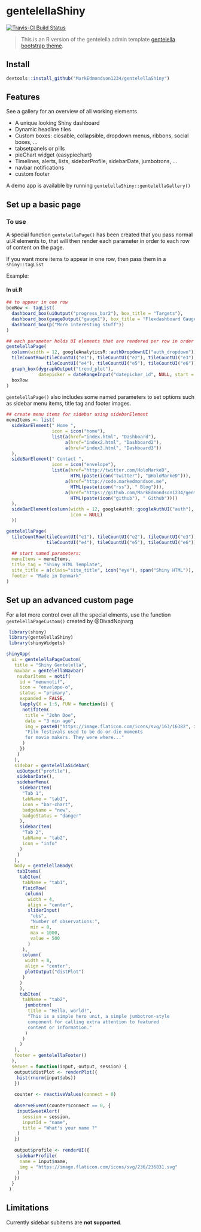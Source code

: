 # gentelellaShiny

[![Travis-CI Build Status](https://travis-ci.org/MarkEdmondson1234/gentelellaShiny.svg?branch=master)](https://travis-ci.org/MarkEdmondson1234/gentelellaShiny)

> This is an R version of the gentelella admin template
[gentelella bootstrap theme](https://github.com/puikinsh/gentelella).

## Install

```r
devtools::install_github("MarkEdmondson1234/gentelellaShiny")
```

## Features

See a gallery for an overview of all working elements

* A unique looking Shiny dashboard
* Dynamic headline tiles
* Custom boxes: closable, collapsible, dropdown menus, ribbons, social boxes, ...
* tabsetpanels or pills
* pieChart widget (easypiechart)
* Timelines, alerts, lists, sidebarProfile, sidebarDate, jumbotrons, ...
* navbar notifications
* custom footer

A demo app is available by running `gentelellaShiny::gentelellaGallery()`

## Set up a basic page

### To use

A special function `gentelellaPage()` has been created that you pass normal ui.R elements to, that will then render each parameter in order to each row of content on the page.

If you want more items to appear in one row, then pass them in a `shiny::tagList`

Example:

#### In ui.R

```r
## to appear in one row
boxRow <- tagList(
  dashboard_box(uiOutput("progress_bar2"), box_title = "Targets"),
  dashboard_box(gaugeOutput("gauge1"), box_title = "Flexdashboard Gauge", menuItems = NULL),
  dashboard_box(p("More interesting stuff"))
)

## each parameter holds UI elements that are rendered per row in order down the content page
gentelellaPage(
  column(width = 12, googleAnalyticsR::authDropdownUI("auth_dropdown")),
  tileCountRow(tileCountUI("e1"), tileCountUI("e2"), tileCountUI("e3"),
               tileCountUI("e4"), tileCountUI("e5"), tileCountUI("e6")),
  graph_box(dygraphOutput("trend_plot"),
            datepicker = dateRangeInput("datepicker_id", NULL, start = Sys.Date() - 300)),
  boxRow
)

```

`gentelellaPage()` also includes some named parameters to set options such as sidebar menu items, title tag and footer images.

```r
## create menu items for sidebar using sidebarElement
menuItems <- list(
  sideBarElement(" Home ",
                 icon = icon("home"),
                 list(a(href="index.html", "Dashboard"),
                      a(href="index2.html", "Dashboard2"),
                      a(href="index3.html", "Dashboard3"))                        
  ),
  sideBarElement(" Contact ",
                 icon = icon("envelope"),
                 list(a(href="http://twitter.com/HoloMarkeD", 
                        HTML(paste(icon("twitter"), "@HoloMarkeD"))),
                      a(href="http://code.markedmondson.me", 
                        HTML(paste(icon("rss"), " Blog"))),
                      a(href="https://github.com/MarkEdmondson1234/gentelellaShiny", 
                        HTML(paste(icon("github"), " Github"))))                        
  ),
  sideBarElement(column(width = 12, googleAuthR::googleAuthUI("auth"),
                        icon = NULL)
  ))

gentelellaPage(
  tileCountRow(tileCountUI("e1"), tileCountUI("e2"), tileCountUI("e3"),
               tileCountUI("e4"), tileCountUI("e5"), tileCountUI("e6")),
  
  ## start named parameters:
  menuItems = menuItems,
  title_tag = "Shiny HTML Template",
  site_title = a(class="site_title", icon("eye"), span("Shiny HTML")),
  footer = "Made in Denmark"
)
```

## Set up an advanced custom page

For a lot more control over all the special elments, use the function `gentelellaPageCustom()` created by @DivadNojnarg

```r
 library(shiny)
 library(gentelellaShiny)
 library(shinyWidgets)

shinyApp(
  ui = gentelellaPageCustom(
   title = "Shiny Gentelella",
   navbar = gentelellaNavbar(
    navbarItems = notif(
     id = "menunotif",
     icon = "envelope-o",
     status = "primary",
     expanded = FALSE,
     lapply(X = 1:5, FUN = function(i) {
      notifItem(
       title = "John Doe",
       date = "3 min ago",
       img = paste0("https://image.flaticon.com/icons/svg/163/16382", i,".svg"),
       "Film festivals used to be do-or-die moments
       for movie makers. They were where..."
      )
     })
    )
   ),
   sidebar = gentelellaSidebar(
    uiOutput("profile"),
    sidebarDate(),
    sidebarMenu(
     sidebarItem(
      "Tab 1",
      tabName = "tab1", 
      icon = "bar-chart", 
      badgeName = "new",
      badgeStatus = "danger"
     ),
     sidebarItem(
      "Tab 2",
      tabName = "tab2", 
      icon = "info"
     )
    )
   ),
   body = gentelellaBody(
    tabItems(
     tabItem(
      tabName = "tab1",
      fluidRow(
       column(
        width = 4,
        align = "center",
        sliderInput(
         "obs",
         "Number of observations:",
         min = 0,
         max = 1000,
         value = 500
        )
      ),
      column(
       width = 8,
       align = "center",
       plotOutput("distPlot")
      )
     )
     ),
     tabItem(
      tabName = "tab2",
       jumbotron(
        title = "Hello, world!",
        "This is a simple hero unit, a simple jumbotron-style
        component for calling extra attention to featured
        content or information."
       )
      )
     )
   ),
   footer = gentelellaFooter()
  ),
  server = function(input, output, session) {
   output$distPlot <- renderPlot({
    hist(rnorm(input$obs))
   })
   
   counter <- reactiveValues(connect = 0)
   
   observeEvent(counter$connect == 0, {
    inputSweetAlert(
      session = session, 
      inputId = "name",
      title = "What's your name ?"
    )
   })
   
   output$profile <- renderUI({
    sidebarProfile(
     name = input$name,
     img = "https://image.flaticon.com/icons/svg/236/236831.svg"
    )
   })
  }
 )

```

## Limitations
Currently sidebar subitems are **not supported**.
